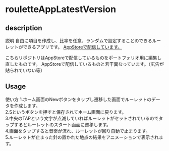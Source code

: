 # rouletteAppLatestVersion


## description
説明
自由に項目を作成し、比率を任意、ランダムで設定することのできるルーレットができるアプリです。
[AppStoreで配信しています。](https://apps.apple.com/jp/app/thee-roulette/id1602651709)

こちらリポジトリはAppStoreで配信しているものをポートフォリオ用に編集し直したものです。
AppStoreで配信しているものと若干異なっています。（広告が貼られていない等）

## Usage
使い方
1.ホーム画面のNewボタンをタップし遷移した画面でルーレットのデータを作成します。<br>
2.Sというボタンを押すと保存されてホーム画面に戻ります。<br>
3.中央のTAPという文字が点滅していればルーレットがセットされているのでタップするとルーレットのスタート画面に遷移します。<br>
4.画面をタップすると音楽が流れ、ルーレットが回り自動で止まります。<br>
5.ルーレットが止まった針の置かれた地点の結果をアニメーションで表示されます。<br>
